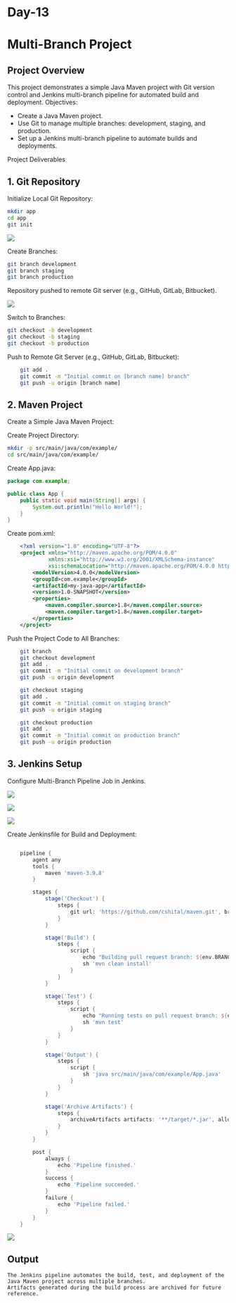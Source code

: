 # Day-13

# Multi-Branch Project

## Project Overview

This project demonstrates a simple Java Maven project with Git version control and Jenkins multi-branch pipeline for automated build and deployment.
Objectives:

- Create a Java Maven project.
- Use Git to manage multiple branches: development, staging, and production.
- Set up a Jenkins multi-branch pipeline to automate builds and deployments.

Project Deliverables
## 1. Git Repository

Initialize Local Git Repository:

```bash
mkdir app
cd app
git init
```

![](images/1.png)

Create Branches:

```bash
git branch development
git branch staging
git branch production
```

Repository pushed to remote Git server (e.g., GitHub, GitLab, Bitbucket).

![](images/2.png)

Switch to Branches:

```bash
git checkout -b development
git checkout -b staging
git checkout -b production
```

Push to Remote Git Server (e.g., GitHub, GitLab, Bitbucket):

```bash
    git add .
    git commit -m "Initial commit on [branch name] branch"
    git push -u origin [branch name]
```

## 2. Maven Project

Create a Simple Java Maven Project:

Create Project Directory:

```bash
mkdir -p src/main/java/com/example/
cd src/main/java/com/example/
```

Create App.java:

```java
package com.example;

public class App {
    public static void main(String[] args) {
        System.out.println("Hello World!");
    }
}
```

Create pom.xml:

```xml
    <?xml version="1.0" encoding="UTF-8"?>
    <project xmlns="http://maven.apache.org/POM/4.0.0"
             xmlns:xsi="http://www.w3.org/2001/XMLSchema-instance"
             xsi:schemaLocation="http://maven.apache.org/POM/4.0.0 http://maven.apache.org/POM/4.0.0/maven-4.0.0.xsd">
        <modelVersion>4.0.0</modelVersion>
        <groupId>com.example</groupId>
        <artifactId>my-java-app</artifactId>
        <version>1.0-SNAPSHOT</version>
        <properties>
            <maven.compiler.source>1.8</maven.compiler.source>
            <maven.compiler.target>1.8</maven.compiler.target>
        </properties>
    </project>
```

Push the Project Code to All Branches:

```bash
    git branch
    git checkout development
    git add .
    git commit -m "Initial commit on development branch"
    git push -u origin development

    git checkout staging
    git add .
    git commit -m "Initial commit on staging branch"
    git push -u origin staging

    git checkout production
    git add .
    git commit -m "Initial commit on production branch"
    git push -u origin production
```

## 3. Jenkins Setup

Configure Multi-Branch Pipeline Job in Jenkins.

![](images/4.png)

![](images/5.png)

![](images/6.png)

Create Jenkinsfile for Build and Deployment:

```groovy

    pipeline {
        agent any
        tools {
            maven 'maven-3.9.8'
        }

        stages {
            stage('Checkout') {
                steps {
                    git url: 'https://github.com/cshital/maven.git', branch: env.BRANCH
                }
            }

            stage('Build') {
                steps {
                    script {
                        echo "Building pull request branch: ${env.BRANCH}"
                        sh 'mvn clean install'
                    }
                }
            }

            stage('Test') {
                steps {
                    script {
                        echo "Running tests on pull request branch: ${env.BRANCH}"
                        sh 'mvn test'
                    }
                }
            }

            stage('Output') {
                steps {
                    script {
                        sh 'java src/main/java/com/example/App.java'
                    }
                }
            }

            stage('Archive Artifacts') {
                steps {
                    archiveArtifacts artifacts: '**/target/*.jar', allowEmptyArchive: true
                }
            }
        }

        post {
            always {
                echo 'Pipeline finished.'
            }
            success {
                echo 'Pipeline succeeded.'
            }
            failure {
                echo 'Pipeline failed.'
            }
        }
    }
```

![](images/7.png)

## Output

    The Jenkins pipeline automates the build, test, and deployment of the Java Maven project across multiple branches.
    Artifacts generated during the build process are archived for future reference.